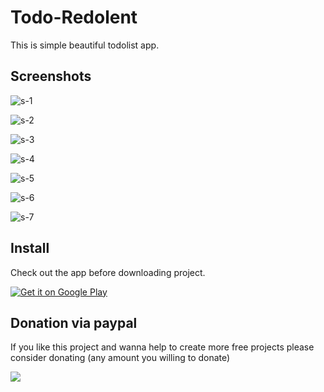 # Todo-Redolent 
This is simple beautiful todolist app.

## Screenshots

![s-1](https://user-images.githubusercontent.com/36503762/54601763-e4a9db00-4a65-11e9-9109-e15a1b681a03.png)

![s-2](https://user-images.githubusercontent.com/36503762/54601786-f8554180-4a65-11e9-8884-3b52e9619bfb.png)

![s-3](https://user-images.githubusercontent.com/36503762/54601818-0c993e80-4a66-11e9-9f07-99a37ed9abf6.png)

![s-4](https://user-images.githubusercontent.com/36503762/54601864-233f9580-4a66-11e9-9a40-81d64ac350ad.png)

![s-5](https://user-images.githubusercontent.com/36503762/54601901-33f00b80-4a66-11e9-9683-a79fcea687b8.png)

![s-6](https://user-images.githubusercontent.com/36503762/54601957-5b46d880-4a66-11e9-937b-ba8798a85172.png)

![s-7](https://user-images.githubusercontent.com/36503762/54601925-44a08180-4a66-11e9-9785-f5da578e13fb.png)

## Install

Check out the app before downloading project.

<a href='https://play.google.com/store/apps/details?id=com.mazealpha0102.abhishekgowda.todo&pcampaignid=MKT-Other-global-all-co-prtnr-py-PartBadge-Mar2515-1'><img alt='Get it on Google Play' src='https://play.google.com/intl/en_us/badges/images/generic/en_badge_web_generic.png'/></a>

## Donation via paypal
If you like this project and wanna help to create more free projects please consider donating (any amount you willing to donate)

[![](https://www.paypalobjects.com/en_US/i/btn/btn_donateCC_LG.gif)](https://paypal.me/Mazealpha?locale.x=en_GB)





